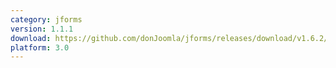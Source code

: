 ```yaml
---
category: jforms
version: 1.1.1
download: https://github.com/donJoomla/jforms/releases/download/v1.6.2/plg_system_jforms_111_j30.zip
platform: 3.0
---
```

